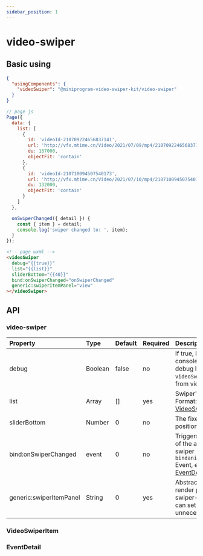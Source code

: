 ```yaml
---
sidebar_position: 1
---
```


# video-swiper

## Basic using

```json
{
  "usingComponents": {
    "videoSwiper": "@miniprogram-video-swiper-kit/video-swiper"
  }
}
```

```js
// page js
Page({
  data: {
    list: [
      {
        id: 'videoId-210709224656837141',
        url: 'http://vfx.mtime.cn/Video/2021/07/09/mp4/210709224656837141.mp4',
        du: 167000,
        objectFit: 'contain'
      },
      {
        id: 'videoId-210710094507540173',
        url: 'http://vfx.mtime.cn/Video/2021/07/10/mp4/210710094507540173.mp4',
        du: 132000,
        objectFit: 'contain'
      }
    ]
  },

  onSwiperChanged({ detail }) {
    const { item } = detail;
    console.log('swiper changed to: ', item);
  }
});
```

```html
<!-- page wxml -->
<videoSwiper
  debug="{{true}}"
  list="{{list}}"
  sliderBottom="{{40}}"
  bind:onSwiperChanged="onSwiperChanged"
  generic:swiperItemPanel="view"
></videoSwiper>
```

## API

### video-swiper

| Property                | Type    | Default | Required | Description                                                                                                         |
| :---------------------- | :------ | :------ | :------- | :------------------------------------------------------------------------------------------------------------------ |
| debug                   | Boolean | false   | no       | If true, it will console.log all debug log with `[Log videoSwiper]` prefix from video-swiper                        |
| list                    | Array   | []      | yes      | Swiper's data list. Format: [VideoSwiperItem](#VideoSwiperItem)                                                     |
| sliderBottom            | Number  | 0       | no       | The fixed bottom position of slider                                                                                 |
| bind:onSwiperChanged    | event   | 0       | no       | Triggers at the end of the animation swiper `bindanimationfinish` Event, event.detail = [EventDetail](#EventDetail) |
| generic:swiperItemPanel | String  | 0       | yes      | Abstract Node: render panel above swiper-item. You can set it as `view` if unnecessary                              |

### VideoSwiperItem

### EventDetail
